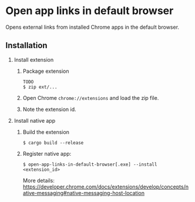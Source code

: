 # Open app links in default browser

Opens external links from installed Chrome apps in the default browser.

## Installation

1. Install extension

    1. Package extension

        ```
        TODO
        $ zip ext/...
        ```

    2. Open Chrome `chrome://extensions` and load the zip file.

    3. Note the extension id.

2. Install native app

    1. Build the extension

        ```
        $ cargo build --release
        ```

    2. Register native app:

        ```
        $ open-app-links-in-default-browser[.exe] --install <extension_id>
        ```

        More details: https://developer.chrome.com/docs/extensions/develop/concepts/native-messaging#native-messaging-host-location
